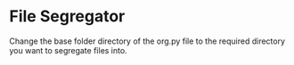 # File Segregator

Change the base folder directory of the org.py file to the required directory you want to segregate files into.
